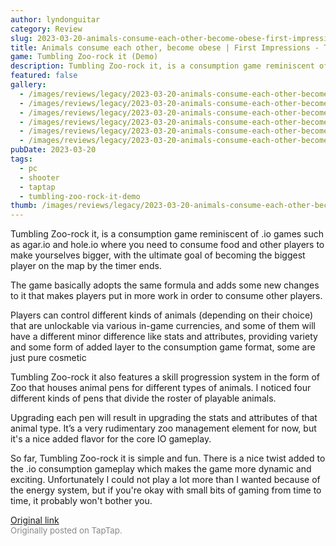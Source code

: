 ```yaml
---
author: lyndonguitar
category: Review
slug: 2023-03-20-animals-consume-each-other-become-obese-first-impressions-tumbling-zoo-rock-it-demo
title: Animals consume each other, become obese | First Impressions - Tumbling Zoo-rock it (Demo)
game: Tumbling Zoo-rock it (Demo)
description: Tumbling Zoo-rock it, is a consumption game reminiscent of .io games such as agar.io and hole.io where you need to consume food and other players to make yourselves bigger, with the ultimate goal of becoming the biggest player on the map by the timer ends.
featured: false
gallery:
  - /images/reviews/legacy/2023-03-20-animals-consume-each-other-become-obese--first-impressions---tumbling-zoo-rock-it-demo-0.avif
  - /images/reviews/legacy/2023-03-20-animals-consume-each-other-become-obese--first-impressions---tumbling-zoo-rock-it-demo-1.avif
  - /images/reviews/legacy/2023-03-20-animals-consume-each-other-become-obese--first-impressions---tumbling-zoo-rock-it-demo-2.avif
  - /images/reviews/legacy/2023-03-20-animals-consume-each-other-become-obese--first-impressions---tumbling-zoo-rock-it-demo-3.avif
  - /images/reviews/legacy/2023-03-20-animals-consume-each-other-become-obese--first-impressions---tumbling-zoo-rock-it-demo-4.avif
  - /images/reviews/legacy/2023-03-20-animals-consume-each-other-become-obese--first-impressions---tumbling-zoo-rock-it-demo-5.avif
pubDate: 2023-03-20
tags:
  - pc
  - shooter
  - taptap
  - tumbling-zoo-rock-it-demo
thumb: /images/reviews/legacy/2023-03-20-animals-consume-each-other-become-obese--first-impressions---tumbling-zoo-rock-it-demo-0.avif
---
```


Tumbling Zoo-rock it, is a consumption game reminiscent of .io games such as agar.io and hole.io where you need to consume food and other players to make yourselves bigger, with the ultimate goal of becoming the biggest player on the map by the timer ends.

The game basically adopts the same formula and adds some new changes to it that makes players put in more work in order to consume other players.

Players can control different kinds of animals (depending on their choice) that are unlockable via various in-game currencies, and some of them will have a different minor difference like stats and attributes, providing variety and some form of added layer to the consumption game format, some are just pure cosmetic

Tumbling Zoo-rock it also features a skill progression system in the form of Zoo that houses animal pens for different types of animals. I noticed four different kinds of pens that divide the roster of playable animals.

Upgrading each pen will result in upgrading the stats and attributes of that animal type. It’s a very rudimentary zoo management element for now, but it's a nice added flavor for the core IO gameplay.

So far, Tumbling Zoo-rock it is simple and fun. There is a nice twist added to the .io consumption gameplay which makes the game more dynamic and exciting. Unfortunately I could not play a lot more than I wanted because of the energy system, but if you're okay with small bits of gaming from time to time, it probably won't bother you.

[Original link](https://www.taptap.io/post/4844404)<br><span style="font-size: 0.95em; color: #888;">Originally posted on TapTap.</span>